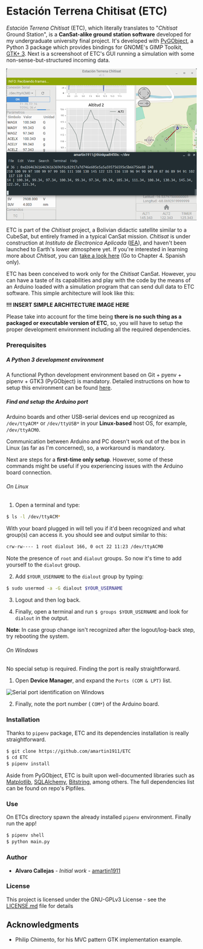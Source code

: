 # Estación Terrena Chitisat (ETC)

*Estación Terrena Chitisat* (ETC), which literally translates to "*Chitisat* Ground Station", is a **CanSat-alike ground station software** developed for my undergraduate university final project. It's developed with [PyGObject](https://pygobject.readthedocs.io/en/latest/), a Python 3 package which provides bindings for GNOME's GIMP Toolkit, [GTK+ 3](https://www.gtk.org/). Next is a screenshoot of ETC's GUI running a simulation with some non-sense-but-structured incoming data.

![An screenshoot of ETC's GUI](images/ETC_screenshot.png)

ETC is part of the *Chitisat* project, a Bolivian didactic satellite similar to a CubeSat, but entirely framed in a typical CanSat mission. *Chitisat* is under construction at *Instituto de Electronica Aplicada* ([IEA](http://iea.umsa.bo/)), and haven't been launched to Earth's lower atmosphere yet. If you're interested in learning more about *Chitisat*, you can [take a look here](https://gitlab.com/amartin1911/teXisUMSA/blob/master/FCPN/informatica/pdf/tesis_online.pdf) (Go to Chapter 4. Spanish only).

ETC has been conceived to work only for the *Chitisat* CanSat. However, you can have a taste of its capabilities and play with the code by the means of an Arduino loaded with a simulation program that can send dull data to ETC software. This simple architecture will look like this:

**!!! INSERT SIMPLE ARCHITECTURE IMAGE HERE**

Please take into account for the time being **there is no such thing as a packaged or executable version of ETC**, so, you will have to setup the proper development environment including all the required dependencies.

### Prerequisites

##### A Python 3 development environment

A functional Python development environment based on Git + pyenv + pipenv + GTK3 (PyGObject) is mandatory. Detailed instructions on how to setup this environment can be found [here](https://pygobject.readthedocs.io/en/latest/devguide/dev_environ.html).

##### Find and setup the Arduino port

Arduino boards and other USB-serial devices end up recognized as `/dev/ttyACM*`  or `/dev/ttyUSB*` in your **Linux-based** host OS, for example, `/dev/ttyACM0`.

Communication between Arduino and PC doesn't work out of the box in Linux (as far as I'm concerned), so, a workaround is mandatory.

Next are steps for a **first-time only setup**. However, some of these commands might be useful if you  experiencing issues with the Arduino board connection.

###### On Linux
1. Open a terminal and type:
```bash
$ ls -l /dev/ttyACM*
```
With your board plugged in will tell you if it'd been recognized and what group(s) can access it. you should see and output similar to this:
```bash
crw-rw---- 1 root dialout 166, 0 oct 22 11:23 /dev/ttyACM0
```
Note the presence of ```root``` and ```dialout``` groups. So now it's time to add yourself to the ```dialout``` group.

2. Add ```$YOUR_USERNAME``` to the ```dialout``` group by typing:
```bash
$ sudo usermod -a -G dialout $YOUR_USERNAME
```

3. Logout and then log back.

4. Finally, open a terminal and run ```$ groups $YOUR_USERNAME``` and look for ```dialout``` in the output.  

**Note**: In case group change isn't recognized after the logout/log-back step, try rebooting the system.

###### On Windows

No special setup is required. Finding the port is really straightforward.

1. Open **Device Manager**, and expand the ```Ports (COM & LPT)``` list.

![Serial port identification on Windows](https://www.mathworks.com/help/supportpkg/arduinoio/ug/win_dev_mngr_port.png)

2. Finally, note the port number ( ```COM*```) of the Arduino board.

### Installation

Thanks to `pipenv` package, ETC and its dependencies installation is really straightforward.

```bash
$ git clone https://github.com/amartin1911/ETC
$ cd ETC
$ pipenv install
```

Aside from PyGObject, ETC is built upon well-documented libraries such as [Matplotlib](https://matplotlib.org/), [SQLAlchemy](https://www.sqlalchemy.org/), [Bitstring](https://pythonhosted.org/bitstring/), among others. The full dependencies list can be found on repo's Pipfiles.

### Use

On ETCs directory spawn the already installed `pipenv` environment. Finally run the app!

```bash
$ pipenv shell
$ python main.py
```

### Author

* **Alvaro Callejas** - *Initial work* - [amartin1911](https://github.com/amartin1911)

### License

This project is licensed under the GNU-GPLv3 License - see the [LICENSE.md](LICENSE.md) file for details

## Acknowledgments

* Philip Chimento, for his MVC pattern GTK implementation example.
